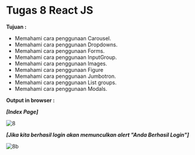 # Tugas 8 React JS

<b>Tujuan : </b>
<ul>
  <li>Memahami cara penggunaan Carousel.</li>
  <li>Memahami cara penggunaan Dropdowns.</li>
  <li>Memahami cara penggunaan Forms.</li>
  <li>Memahami cara penggunaan InputGroup.</li>
  <li>Memahami cara penggunaan Images.</li>
  <li>Memahami cara penggunaan Figure</li>
  <li>Memahami cara penggunaan Jumbotron.</li>
  <li>Memahami cara penggunaan List groups.</li>
  <li>Memahami cara penggunaan Modals.</li>
</ul>

<b>Output in browser : </b>

<b><i>[Index Page]</i></b>

![8](https://user-images.githubusercontent.com/92837751/184275548-b31a751a-123d-443c-b337-42e721953454.jpg)

<b><i>[Jika kita berhasil login akan memunculkan alert "Anda Berhasil Login"]</i></b>

![8b](https://user-images.githubusercontent.com/92837751/184275553-4918245c-8fca-4c9e-9a96-ab6b6fb12f05.jpg)
